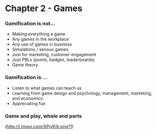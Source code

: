 # Chapter 2 - Games

### Gamification is not...

* Making everything a game
* Any games in the workplace
* Any use of games in business
* Simulations / serious games
* Just for marketing, customer engagement 
* Just PBLs (points, badges, leaderboards)
* Game theory

### Gamification is ...
 
 * Listen to what games can teach us
 * Learning from game design and psychology, management, marketing, and economics.
 * Appreciating fun
 
### Game and play, whole and parts  
 (http://i.imgur.com/XPjyR3r.png?1)
